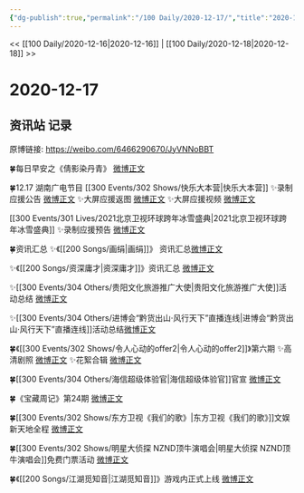 ```yaml
---
{"dg-publish":true,"permalink":"/100 Daily/2020-12-17/","title":"2020-12-17","created":"2023-04-08T17:56:39.375+08:00","updated":"2023-04-08T17:58:19.065+08:00"}
---
```



<< [[100 Daily/2020-12-16\|2020-12-16]] | [[100 Daily/2020-12-18\|2020-12-18]] >>

# 2020-12-17

## 资讯站 记录

原博链接: https://weibo.com/6466290670/JyVNNoBBT

🍀每日早安之《倩影染丹青》 [微博正文](https://weibo.com/6466290670/JyQek6ZwW)

🍀12.17 湖南广电节目 [[300 Events/302 Shows/快乐大本营\|快乐大本营]]
✨录制应援公告 [微博正文](https://weibo.com/6466290670/JyQC1CZQ4)
✨大屏应援返图 [微博正文](https://weibo.com/6466290670/JyRDZFhXK)
✨大屏应援视频 [微博正文](https://weibo.com/6466290670/JyS07kMA1)

[[300 Events/301 Lives/2021北京卫视环球跨年冰雪盛典\|2021北京卫视环球跨年冰雪盛典]]
✨录制应援预告 [微博正文](https://weibo.com/6466290670/JyUvm994H)

🍀资讯汇总
✨《[[200 Songs/画绢\|画绢]]》 资讯汇总[微博正文](https://weibo.com/6466290670/JyUOmgGIV)

✨《[[200 Songs/资深庸才\|资深庸才]]》资讯汇总 [微博正文](https://weibo.com/6466290670/JyVDy9xwA)

✨[[300 Events/304 Others/贵阳文化旅游推广大使\|贵阳文化旅游推广大使]]活动总结 [微博正文](https://weibo.com/6466290670/JyUSoeKST)

✨[[300 Events/304 Others/进博会“黔货出山·风行天下”直播连线\|进博会“黔货出山·风行天下”直播连线]]活动总结[微博正文](https://weibo.com/6466290670/JyUsq4qMq)

🍀《[[300 Events/302 Shows/令人心动的offer2\|令人心动的offer2]]》第六期
✨高清剧照 [微博正文](https://weibo.com/6466290670/JyTcjiwp3)
✨花絮合辑 [微博正文](https://weibo.com/6466290670/JyVdm4Myl)

🍀[[300 Events/304 Others/海信超级体验官\|海信超级体验官]]官宣 [微博正文](https://weibo.com/6466290670/JyRlFvnLo)

🍀《宝藏周记》第24期 [微博正文](https://weibo.com/6466290670/JyN2y2MzD)

🍀[[300 Events/302 Shows/东方卫视《我们的歌》\|东方卫视《我们的歌》]]文娱新天地全程 [微博正文](https://weibo.com/6466290670/JyUgtAfGS)

🍀[[300 Events/302 Shows/明星大侦探 NZND顶牛演唱会\|明星大侦探 NZND顶牛演唱会]]免费门票活动 [微博正文](https://weibo.com/6466290670/JyUrv7524)

🍀《[[200 Songs/江湖觅知音\|江湖觅知音]]》游戏内正式上线 [微博正文](https://weibo.com/6466290670/JyQek6ZwW)
